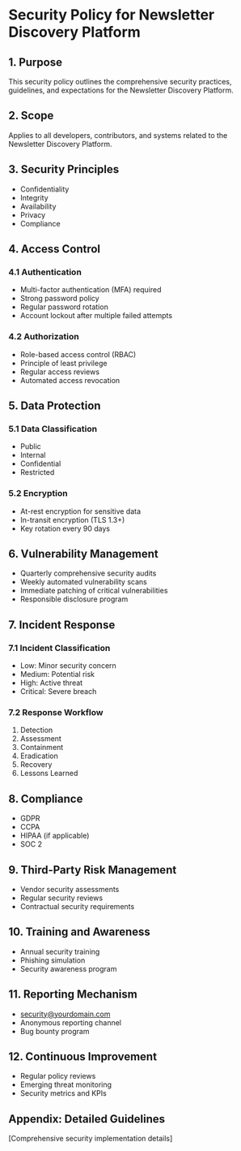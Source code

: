# Security Policy for Newsletter Discovery Platform

## 1. Purpose
This security policy outlines the comprehensive security practices, guidelines, and expectations for the Newsletter Discovery Platform.

## 2. Scope
Applies to all developers, contributors, and systems related to the Newsletter Discovery Platform.

## 3. Security Principles
- Confidentiality
- Integrity
- Availability
- Privacy
- Compliance

## 4. Access Control
### 4.1 Authentication
- Multi-factor authentication (MFA) required
- Strong password policy
- Regular password rotation
- Account lockout after multiple failed attempts

### 4.2 Authorization
- Role-based access control (RBAC)
- Principle of least privilege
- Regular access reviews
- Automated access revocation

## 5. Data Protection
### 5.1 Data Classification
- Public
- Internal
- Confidential
- Restricted

### 5.2 Encryption
- At-rest encryption for sensitive data
- In-transit encryption (TLS 1.3+)
- Key rotation every 90 days

## 6. Vulnerability Management
- Quarterly comprehensive security audits
- Weekly automated vulnerability scans
- Immediate patching of critical vulnerabilities
- Responsible disclosure program

## 7. Incident Response
### 7.1 Incident Classification
- Low: Minor security concern
- Medium: Potential risk
- High: Active threat
- Critical: Severe breach

### 7.2 Response Workflow
1. Detection
2. Assessment
3. Containment
4. Eradication
5. Recovery
6. Lessons Learned

## 8. Compliance
- GDPR
- CCPA
- HIPAA (if applicable)
- SOC 2

## 9. Third-Party Risk Management
- Vendor security assessments
- Regular security reviews
- Contractual security requirements

## 10. Training and Awareness
- Annual security training
- Phishing simulation
- Security awareness program

## 11. Reporting Mechanism
- security@yourdomain.com
- Anonymous reporting channel
- Bug bounty program

## 12. Continuous Improvement
- Regular policy reviews
- Emerging threat monitoring
- Security metrics and KPIs

## Appendix: Detailed Guidelines
[Comprehensive security implementation details]
